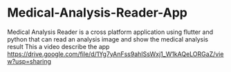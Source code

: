# Medical-Analysis-Reader-App
Medical Analysis Reader is a cross platform application using flutter and python that can read an analysis image and show the medical analysis result This a video describe the app https://drive.google.com/file/d/1Yg7yAnFss9ahISsWxj1_W1kAQeLORGaZ/view?usp=sharing
